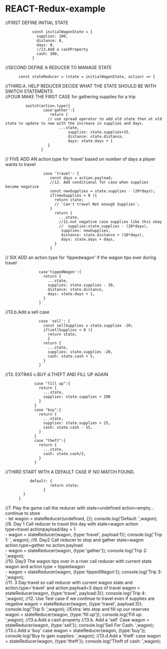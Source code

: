 # REACT-Redux-example

//FIRST DEFINE INITIAL STATE
     
                const initialWagonState = {
                  supplies: 100,
                  distance: 0,
                  days: 0,
                  //13.Add a cashProperty
                  cash: 200,
                }

//SECOND DEFINE A REDUCER TO MANAGE STATE

          const stateReducer = (state = initialWagonState, action) => {
               
//THIRD.A. HELP REDUCER DECIDE WHAT THE STATE SHOULD BE WITH SWITCH STATEMENTS </BR>
//FOUR MAKE THE FIRST CASE for gathering supplies for a trip</BR>

           	 switch(action.type){
                  	 case'gather':{
                     	return {
        	           // use spread operator to add old state then at old state to update to new with the increase in supplies and days.
                       		...state,
                         	 	supplies: state.supplies+15,
                          		distance: state.distance,
                          		days: state.days + 1
           		       }
       	            }
// FIVE ADD AN action.type for 'travel' based on number of days a player wants to travel

                     case 'travel': {
                        const days = action.payload;
                        //12. Add conditional for case when supplies become negative
                        const newSupplies = state.supplies - (20*days);
                        if(newSupplies < 0 ){
                          return state;
                          // `Can't travel Not enough Supplies`;
                        } 
                          return {
                            ...state,
                            //12.not negative case supplies like this okay
                            //  supplies:state.supplies - (20*days),
                             supplies: newSupplies,
                             distance: state.distance + (10*days),
                             days: state.days + days,
                          }
                        }
// SIX ADD an action.type for 'tippedwagon' if the wagon tips over during travel

                   case'tippedWagon':{
                     return {
                       ...state,
                       supplies: state.supplies - 30,
                       distance: state.distance,
                       days: state.days + 1,
                     }
                   }
//13.b.Add a sell case

                   case 'sell': {
                     const sellSupplies = state.supplies -20;
                     if(sellSupplies < 0 ){ 
                       return state;
                       }
                     return {
                       ...state,
                       supplies: state.supplies -20,
                       cash: state.cash + 5,
                     }
                   }
//13. EXTRAS c.BUY d.THEFT AND FILL UP AGAIN

                 case "fill up":{
                   return {
                     ...state,
                     supplies: state.supplies + 200
                   }
                 }
                 case "buy":{
                   return {
                     ...state,
                     supplies: state.supplies + 25,
                     cash: state.cash - 15,
                   }
                 }
                 case "theft":{
                   return {
                     ...state,
                     cash: state.cash/2,
                   }
                 }
//THIRD START WITH A DEFAULT CASE IF NO MATCH FOUND.

               default: {
                     	return state;
                  	 }
            }
          }

//7. Play the game call the reducer with state=undefined action=empty... continue to store 				</BR>
     - let wagon = stateReducer(undefined, {});                                 	                         console.log('Default: ',wagon);</BR>
//8. Day 1 Call reducer to travel this day with state=wagon action type=travel actionpayload/day = 1    			</BR>
     - wagon = stateReducer(wagon, {type:'travel', payload:1});             		                         console.log('Trip 1: ', wagon);
//9. Day2 Call reducer to stop and gather state=wagon action.type=gather no action.payload      				</BR>
     - wagon = stateReducer(wagon, {type:'gather'});          	                                             console.log('Trip 2: ',wagon);</BR>
//10. Day3 The wagon tips over in a river call reducer with current state wagon and action.type = tippedwagon		 
     - wagon = stateReducer(wagon, {type:'tippedWagon'});				                                   console.log('Trip 3: ',wagon);</BR>
//11. 3 Day travel so call reducer with current wagon state and action.type='travel' and action.payload=3 days of travel 	wagon = stateReducer(wagon, {type:'travel', payload:3});			console.log('Trip 4: ',wagon);
//12. Use Test case if we continue to travel even if supplies are negative 							wagon = stateReducer(wagon, {type:'travel', payload:3});			console.log('Trip 5: ',wagon);
//Extra: lets stop and fill up our reserves 										wagon = stateReducer(wagon, {type:'fill up'});					console.log('Fill up: ',wagon);
//13.a.Add a cash property
//13.b. Add a 'sell' Case		 wagon = stateReducer(wagon, {type:'sell'});							console.log('Sell For Cash: ',wagon);
//13.c.Add a 'buy' case  		wagon = stateReducer(wagon, {type:'buy'});							console.log('Buy to gain supplies: ',wagon);
//13.d.Add a 'theft' case		wagon = stateReducer(wagon, {type:'theft'});							console.log('Theft of cash: ',wagon);

